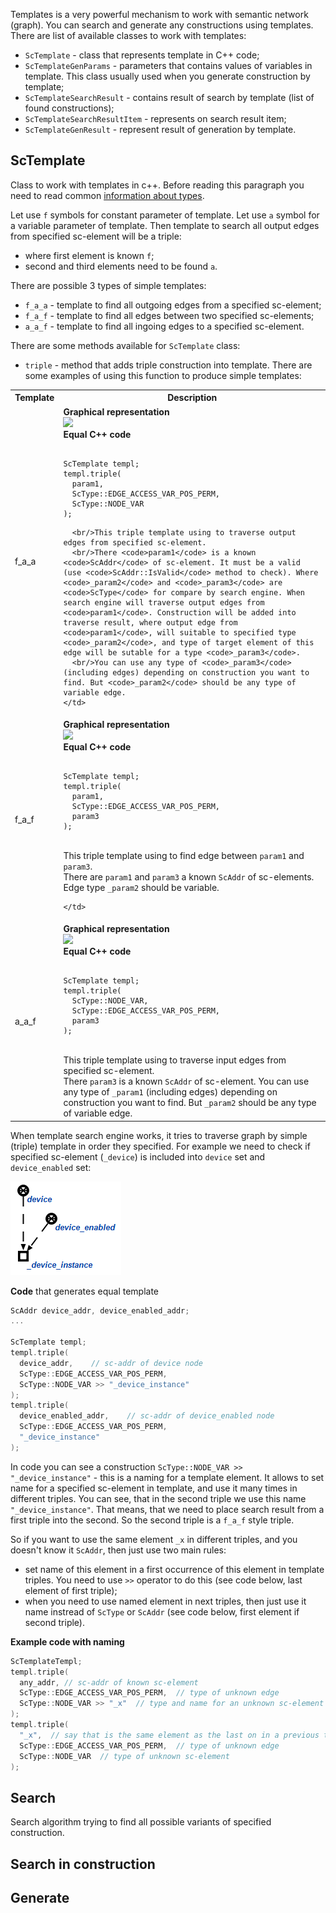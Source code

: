 
Templates is a very powerful mechanism to work with semantic network (graph). You can search and generate any constructions using templates.
There are list of available classes to work with templates:
* `ScTemplate` - class that represents template in C++ code;
* `ScTemplateGenParams` - parameters that contains values of variables in template. This class usually used when you generate construction by template;
* `ScTemplateSearchResult` - contains result of search by template (list of found constructions);
* `ScTemplateSearchResultItem` - represents on search result item;
* `ScTemplateGenResult` - represent result of generation by template.

## ScTemplate
Class to work with templates in c++. Before reading this paragraph you need to read common [information about types](el_types.md).

Let use `f` symbols for constant parameter of template. Let use `a` symbol for a variable parameter of template. Then template to search all output edges from specified sc-element will be a triple:
* where first element is known `f`;
* second and third elements need to be found `a`.

There are possible 3 types of simple templates:
* `f_a_a` - template to find all outgoing edges from a specified sc-element;
* `f_a_f` - template to find all edges between two specified sc-elements;
* `a_a_f` - template to find all ingoing edges to a specified sc-element.

There are some methods available for `ScTemplate` class:
* `triple` - method that adds triple construction into template. There are some examples of using this function to produce simple templates:

<table>
  <tr>
    <th>Template</th>
    <th>Description</th>
  </tr>

  <tr>
    <td>f_a_a</td>
    <td>
      <strong>Graphical representation</strong>
      <br/><img src="../../images/templates/template_triple_f_a_a_example.png"></img>
      <br/><strong>Equal C++ code</strong>
      <br/>
<pre><code class="cpp hljs">
ScTemplate templ;
templ.triple(
  param1,
  ScType::EDGE_ACCESS_VAR_POS_PERM,
  ScType::NODE_VAR
);
</code></pre>

      <br/>This triple template using to traverse output edges from specified sc-element.
      <br/>There <code>param1</code> is a known <code>ScAddr</code> of sc-element. It must be a valid (use <code>ScAddr::IsValid</code> method to check). Where <code>_param2</code> and <code>_param3</code> are <code>ScType</code> for compare by search engine. When search engine will traverse output edges from <code>param1</code>. Construction will be added into traverse result, where output edge from <code>param1</code>, will suitable to specified type <code>_param2</code>, and type of target element of this edge will be sutable for a type <code>_param3</code>.
      <br/>You can use any type of <code>_param3</code> (including edges) depending on construction you want to find. But <code>_param2</code> should be any type of variable edge.
    </td>
  </tr>

  <tr>
    <td>f_a_f</td>
    <td><strong>Graphical representation</strong>
    <br/><img src="../../images/templates/template_triple_f_a_f_example.png"></img>
    <br/><strong>Equal C++ code</strong>
    <br/>
<pre><code class="cpp hljs">
ScTemplate templ;
templ.triple(
  param1,
  ScType::EDGE_ACCESS_VAR_POS_PERM,
  param3
);
</code></pre>
    <br/>This triple template using to find edge between <code>param1</code> and <code>param3</code>.
    <br/>There are <code>param1</code> and <code>param3</code> a known <code>ScAddr</code> of sc-elements. Edge type <code>_param2</code> should be variable.

    </td>
  </tr>

  <tr>
    <td>a_a_f</td>
    <td><strong>Graphical representation</strong>
    <br/><img src="../../images/templates/template_triple_a_a_f_example.png"></img>
    <br/><strong>Equal C++ code</strong>
    <br/>
<pre><code class="cpp hljs">
ScTemplate templ;
templ.triple(
  ScType::NODE_VAR,
  ScType::EDGE_ACCESS_VAR_POS_PERM,
  param3
);
</code></pre>
    <br/>This triple template using to traverse input edges from specified sc-element.
    <br/>There <code>param3</code> is a known <code>ScAddr</code> of sc-element. You can use any type of <code>_param1</code> (including edges) depending on construction you want to find. But <code>_param2</code> should be any type of variable edge.
    </td>
  </tr>
</table>

When template search engine works, it tries to traverse graph by simple (triple) template in order they specified. For example we need to check if specified sc-element (`_device`) is included into `device` set and `device_enabled` set:

![Template example](../images/templates/template_example_2.png)

**Code** that generates equal template
```cpp
ScAddr device_addr, device_enabled_addr;
...

ScTemplate templ;
templ.triple(
  device_addr,    // sc-addr of device node
  ScType::EDGE_ACCESS_VAR_POS_PERM,
  ScType::NODE_VAR >> "_device_instance"
);
templ.triple(
  device_enabled_addr,    // sc-addr of device_enabled node
  ScType::EDGE_ACCESS_VAR_POS_PERM,
  "_device_instance"
);
```

In code you can see a construction `ScType::NODE_VAR >> "_device_instance"` - this is a naming for a template element. It allows to set name for a specified sc-element in template, and use it many times in different triples. You can see, that in the second triple we use this name `"_device_instance"`. That means, that we need to place search result from a first triple into the second. So the second triple is a `f_a_f` style triple.

So if you want to use the same element `_x` in different triples, and you doesn't know it `ScAddr`, then just use two main rules:
* set name of this element in a first occurrence of this element in template triples. You need to use `>>` operator to do this (see code below, last element of first triple);
* when you need to use named element in next triples, then just use it name instread of `ScType` or `ScAddr` (see code below, first element if second triple).

**Example code with naming**

```cpp
ScTemplateTempl;
templ.triple(
  any_addr, // sc-addr of known sc-element
  ScType::EDGE_ACCESS_VAR_POS_PERM,  // type of unknown edge
  ScType::NODE_VAR >> "_x"  // type and name for an unknown sc-element
);
templ.triple(
  "_x",  // say that is the same element as the last on in a previous triple
  ScType::EDGE_ACCESS_VAR_POS_PERM,  // type of unknown edge
  ScType::NODE_VAR  // type of unknown sc-element
);
```

## Search
Search algorithm trying to find all possible variants of specified construction.

## Search in construction

## Generate
